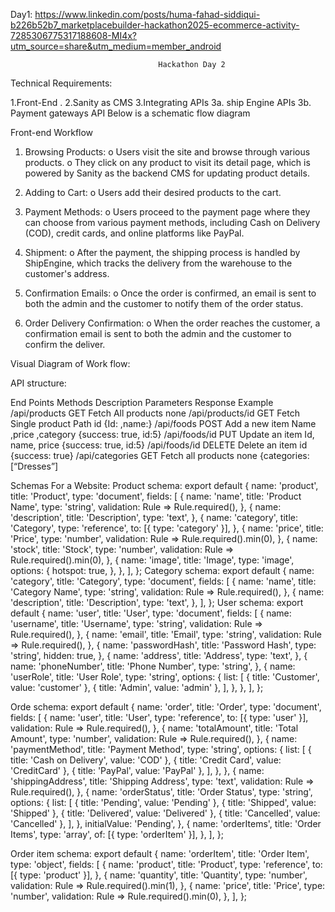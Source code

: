 Day1:
https://www.linkedin.com/posts/huma-fahad-siddiqui-b226b52b7_marketplacebuilder-hackathon2025-ecommerce-activity-7285306775317188608-MI4x?utm_source=share&utm_medium=member_android

                                     Hackathon Day 2

Technical Requirements:

1.Front-End .
2.Sanity as CMS
3.Integrating APIs 3a. ship Engine APIs 3b. Payment gateways API
Below is a schematic flow diagram

Front-end Workflow

1. Browsing Products:
   o Users visit the site and browse through various products.
   o They click on any product to visit its detail page, which is powered by Sanity as the backend CMS for updating product details.
2. Adding to Cart:
   o Users add their desired products to the cart.

3. Payment Methods:
   o Users proceed to the payment page where they can choose from various payment methods, including Cash on Delivery (COD), credit cards, and online platforms like PayPal.
4. Shipment:
   o After the payment, the shipping process is handled by ShipEngine, which tracks the delivery from the warehouse to the customer's address.
5. Confirmation Emails:
   o Once the order is confirmed, an email is sent to both the admin and the customer to notify them of the order status.
6. Order Delivery Confirmation:
   o When the order reaches the customer, a confirmation email is sent to both the admin
   and the customer to confirm the deliver.

Visual Diagram of Work flow:

API structure:

End Points Methods Description Parameters Response Example
/api/products GET Fetch All products none
/api/products/id GET Fetch Single product Path id {Id: ,name:}
/api/foods POST Add a new item Name ,price ,category {success: true, id:5}
/api/foods/id PUT Update an item Id, name, price {success: true, id:5}
/api/foods/id DELETE Delete an item id {success: true}
/api/categories GET Fetch all products none {categories: [“Dresses”]

Schemas For a Website:
Product schema:
export default {
name: 'product',
title: 'Product',
type: 'document',
fields: [
{
name: 'name',
title: 'Product Name',
type: 'string',
validation: Rule => Rule.required(),
},
{
name: 'description',
title: 'Description',
type: 'text',
},
{
name: 'category',
title: 'Category',
type: 'reference',
to: [{ type: 'category' }],
},
{
name: 'price',
title: 'Price',
type: 'number',
validation: Rule => Rule.required().min(0),
},
{
name: 'stock',
title: 'Stock',
type: 'number',
validation: Rule => Rule.required().min(0),
},
{
name: 'image',
title: 'Image',
type: 'image',
options: {
hotspot: true,
},
},
],
};
Category schema:
export default {
name: 'category',
title: 'Category',
type: 'document',
fields: [
{
name: 'name',
title: 'Category Name',
type: 'string',
validation: Rule => Rule.required(),
},
{
name: 'description',
title: 'Description',
type: 'text',
},
],
};
User schema:
export default {
name: 'user',
title: 'User',
type: 'document',
fields: [
{
name: 'username',
title: 'Username',
type: 'string',
validation: Rule => Rule.required(),
},
{
name: 'email',
title: 'Email',
type: 'string',
validation: Rule => Rule.required(),
},
{
name: 'passwordHash',
title: 'Password Hash',
type: 'string',
hidden: true,
},
{
name: 'address',
title: 'Address',
type: 'text',
},
{
name: 'phoneNumber',
title: 'Phone Number',
type: 'string',
},
{
name: 'userRole',
title: 'User Role',
type: 'string',
options: {
list: [
{ title: 'Customer', value: 'customer' },
{ title: 'Admin', value: 'admin' },
],
},
},
],
};

Orde schema:
export default {
name: 'order',
title: 'Order',
type: 'document',
fields: [
{
name: 'user',
title: 'User',
type: 'reference',
to: [{ type: 'user' }],
validation: Rule => Rule.required(),
},
{
name: 'totalAmount',
title: 'Total Amount',
type: 'number',
validation: Rule => Rule.required(),
},
{
name: 'paymentMethod',
title: 'Payment Method',
type: 'string',
options: {
list: [
{ title: 'Cash on Delivery', value: 'COD' },
{ title: 'Credit Card', value: 'CreditCard' },
{ title: 'PayPal', value: 'PayPal' },
],
},
},
{
name: 'shippingAddress',
title: 'Shipping Address',
type: 'text',
validation: Rule => Rule.required(),
},
{
name: 'orderStatus',
title: 'Order Status',
type: 'string',
options: {
list: [
{ title: 'Pending', value: 'Pending' },
{ title: 'Shipped', value: 'Shipped' },
{ title: 'Delivered', value: 'Delivered' },
{ title: 'Cancelled', value: 'Cancelled' },
],
},
initialValue: 'Pending',
},
{
name: 'orderItems',
title: 'Order Items',
type: 'array',
of: [{ type: 'orderItem' }],
},
],
};

Order item schema:
export default {
name: 'orderItem',
title: 'Order Item',
type: 'object',
fields: [
{
name: 'product',
title: 'Product',
type: 'reference',
to: [{ type: 'product' }],
},
{
name: 'quantity',
title: 'Quantity',
type: 'number',
validation: Rule => Rule.required().min(1),
},
{
name: 'price',
title: 'Price',
type: 'number',
validation: Rule => Rule.required().min(0),
},
],
};
